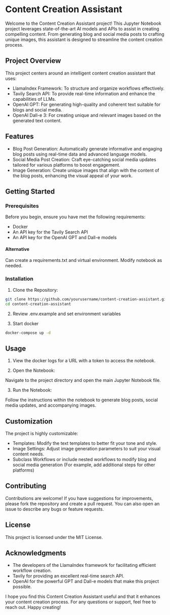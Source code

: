 # Content Creation Assistant

Welcome to the Content Creation Assistant project! This Jupyter Notebook project leverages state-of-the-art AI models and APIs to assist in creating compelling content. From generating blog and social media posts to crafting unique images, this assistant is designed to streamline the content creation process.

## Project Overview

This project centers around an intelligent content creation assistant that uses:

- LlamaIndex Framework: To structure and organize workflows effectively.
- Tavily Search API: To provide real-time information and enhance the capabilities of LLMs.
- OpenAI GPT: For generating high-quality and coherent text suitable for blogs and social media.
- OpenAI Dall-e 3: For creating unique and relevant images based on the generated text content.

## Features

- Blog Post Generation: Automatically generate informative and engaging blog posts using real-time data and advanced language models.
- Social Media Post Creation: Craft eye-catching social media updates tailored for various platforms to boost engagement.
- Image Generation: Create unique images that align with the content of the blog posts, enhancing the visual appeal of your work.

## Getting Started

### Prerequisites

Before you begin, ensure you have met the following requirements:

- Docker
- An API key for the Tavily Search API
- An API key for the OpenAI GPT and Dall-e models

#### Alternative

Can create a requirements.txt and virtual environment. Modify notebook as needed.

### Installation

1. Clone the Repository:

```bash
git clone https://github.com/yourusername/content-creation-assistant.git
cd content-creation-assistant
```

2. Review .env.example and set environment variables

3. Start docker

```bash
docker-compose up -d
```

## Usage

1. View the docker logs for a URL with a token to access the notebook.

2. Open the Notebook:

Navigate to the project directory and open the main Jupyter Notebook file.

3. Run the Notebook:

Follow the instructions within the notebook to generate blog posts, social media updates, and accompanying images.

## Customization

The project is highly customizable:

- Templates: Modify the text templates to better fit your tone and style.
- Image Settings: Adjust image generation parameters to suit your visual content needs.
- Subclass Workflows or include nested workflows to modify blog and social media generation (For example, add additional steps for other platforms)

## Contributing

Contributions are welcome! If you have suggestions for improvements, please fork the repository and create a pull request. You can also open an issue to describe any bugs or feature requests.

## License

This project is licensed under the MIT License.

## Acknowledgments

- The developers of the LlamaIndex framework for facilitating efficient workflow creation.
- Tavily for providing an excellent real-time search API.
- OpenAI for the powerful GPT and Dall-e models that make this project possible.

I hope you find this Content Creation Assistant useful and that it enhances your content creation process. For any questions or support, feel free to reach out. Happy creating!
